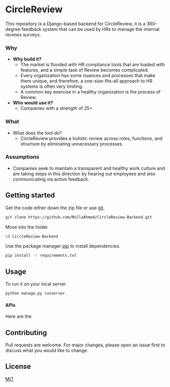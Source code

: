 # CircleReview

This repository is a Django-based backend for CircleReview, it is a 360-degree feedback system that can be used by HRs to manage the internal reviews surveys.

### Why
- **Why build it?**
    - The market is flooded with HR compliance tools that are loaded with features, and a simple task of Review becomes complicated.
    - Every organization has some nuances and processes that make them unique, and therefore, a one-size-fits-all approach to HR systems is often very limiting.
    - A common key exercise in a healthy organization is the process of Review.
- **Who would use it?**
    - Companies with a strength of 25+

### What

- What does the tool do?
    - CircleReview provides a holistic review across roles, functions, and structure by eliminating unnecessary processes.

### Assumptions

- Companies seek to maintain a transparent and healthy work culture and are taking steps in this direction by hearing out employees and also communicating via active feedback. 

## Getting started
Get the code either down the zip file or use [git](https://git-scm.com/).
```bash
git clone https://github.com/MullaAhmed/CircleReview-Backend.git
```
Move into the folder
```bash
cd CircleReview-Backend
```
Use the package manager [pip](https://pip.pypa.io/en/stable/) to install dependencies.

```bash
pip install -r requirements.txt
```

## Usage
To run it on your local server
```bash
python manage.py runserver
```
#### APIs
Here are the 

## Contributing
Pull requests are welcome. For major changes, please open an issue first to discuss what you would like to change.

## License
[MIT](https://choosealicense.com/licenses/mit/)
